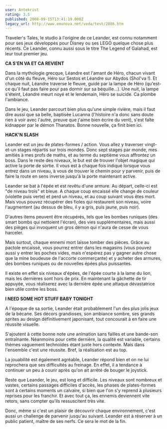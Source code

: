 ```yaml
---
user: Antekrist
rating: 3.5
published: 2008-09-15T13:41:19.000Z
legacy_url: http://www.emunova.net/veda/test/2886.htm
---
```

Traveler's Tales, le studio à l'origine de ce Leander, est connu notamment pour ses jeux développés pour Disney ou ses LEGO quelque chose plus récents. Ce Leander, connu aussi sous le titre The Legend of Galahad, est leur tout premier jeu.  

  

**CA S'EN VA ET CA REVIENT**  

Dans la mythologie grecque, Léandre est l'amant de Héro, chacun vivant d'un côté du fleuve, Héro sur Sestos et Léandre sur Abydos (Shol'va !). Et chaque nuit, Léandre traverse le fleuve, guidé par la lampe de Héro (qu'est-ce qu'il faut pas faire pour pas dormir sur sa béquille...). Une nuit, la lampe s'éteint, Léandre meurt noyé et le lendemain, Héro se suicide. Ca plombe l'ambiance.  

Dans le jeu, Leander parcourt bien plus qu'une simple rivière, mais il faut dire aussi que sa belle, baptisée Lucanna (l'histoire n'a donc sans doute rien à voir avec l'autre, preuve que j'aime bien écrire du vent), s'est faîte kidnapper par le démon Thanatos. Bonne nouvelle, ça finit bien ici.  

  

**HACK'N SLASH**  

Leander est un jeu de plates-formes / action. Vous allez y traverser vingt-et-un stages répartis sur trois mondes. Donc sept stages par monde, mes amitiés à mes profs de maths, et au terme du septième vous affrontez un boss. Dans le reste des niveaux, le but est de trouver l'objet magique qui active la porte de sortie. Il vous est à chaque fois indiqué lorsque vous entrez dans un niveau, à vous de trouver le chemin pour y parvenir, puis de faire la route en sens inverse jusqu'à la porte maintenant active.  

Leander se bat à l'épée et est revêtu d'une armure. Au départ, celle-ci est "de niveau trois" et bleue. A chaque coup encaissé elle change de couleur (violette puis verte) et perd un niveau, et au coup suivant vous êtes mort. Mais vous pouvez récupérer des fioles qui restaurent son niveau, voire l'augmentent (au dessus de bleu, il y a gris, puis jaune, puis noir).  

D'autres items peuvent être récupérés, tels que les bombes runiques (des smart bombs qui nettoient l'écran), des vies supplémentaires, mais aussi des pièges qui invoquent un gros démon qui n'aura de cesse de vous harceler.  

Mais surtout, chaque ennemi mort laisse tomber des pièces. Grâce au pactole encaissé, vous pourrez entrer dans les magasins (vous pouvez aussi y entrer les poches vides, mais n'espérez pas y gagner autre chose que la mine boudeuse de l'accorte commerçante) et y acheter des armures, des bombes runiques ou de nouvelles épées plus puissantes.  

Il existe en effet six niveaux d'épées, de l'épée courte à la lame du lion, mais les dernières sont hors de prix. En maintenant la gâchette de tir appuyée, vous réaliserez avec la dernière épée une attaque dévastatrice bien utile contre les boss.  

  

**I NEED SOME HOT STUFF BABY TONIGHT**  

A l'époque de sa sortie, Leander était probablement l'un des plus jolis jeux de la bécane. Ses décors grandioses, son ambiance sombre, ses grands sprites au design définitivement japonisant, tout concourait à en faire une réussite visuelle.  

S'ajoutent à cette bonne note une animation sans failles et une bande-son entraînante. Néanmoins pour cette dernière, la qualité est variable, certains thèmes vaguement technoïdes étant juste hors contexte. Mais dans l'ensemble c'est une réussite. Bref, la réalisation est au top.  

La jouabilité est également agréable, Leander répond bien et on ne lui reprochera que ses difficultés au freinage. En effet, il a tendance à continuer un peu à courir après qu'on ait arrêté de bouger le joystick.  

Reste que Leander, le jeu, est long et difficile. Les niveaux sont nombreux et vastes, certains passages difficiles d'accès, les phases de plates-formes sont à certains moments un calvaire, si bien que l'on s'y reprend à plusieurs reprises pour les franchir. Et avec tout ça, les ennemis deviennent vite retors, sans compter qu'ils ressuscitent très vite.  

  

Donc, même si c'est un plaisir de découvrir chaque environnement, c'est aussi un challenge de parvenir jusqu'au suivant. Leander est à réserver à un public patient, maître de ses nerfs. Ce sera le mot de la fin.